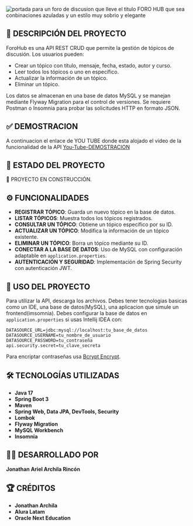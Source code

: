 
![portada para un foro de discusion que lleve el titulo _FORO HUB_ que sea conbinaciones azuladas y un estilo muy sobrio y elegante](https://github.com/user-attachments/assets/4e3a45cb-f2d2-4a7b-a78e-3a8fb7abd93c)

## 📄 DESCRIPCIÓN DEL PROYECTO

ForoHub es una API REST CRUD que permite la gestión de tópicos de discusión. Los usuarios pueden:

- Crear un tópico con título, mensaje, fecha, estado, autor y curso.
- Leer todos los tópicos o uno en específico.
- Actualizar la información de un tópico.
- Eliminar un tópico.

Los datos se almacenan en una base de datos MySQL y se manejan mediante Flyway Migration para el control de versiones. Se requiere Postman o Insomnia para probar las solicitudes HTTP en formato JSON.


## ✅ DEMOSTRACION
A continuacion el enlace de YOU TUBE donde esta alojado el video de la funcionalidad de la API
[You-Tube-DEMOSTRACION](https://youtu.be/joPYRgxfiuQ)


## 🔨 ESTADO DEL PROYECTO

🚧 PROYECTO EN CONSTRUCCIÓN.

## ⚙️ FUNCIONALIDADES

- **REGISTRAR TÓPICO**: Guarda un nuevo tópico en la base de datos.
- **LISTAR TÓPICOS**: Muestra todos los tópicos registrados.
- **CONSULTAR UN TÓPICO**: Obtiene un tópico específico por su ID.
- **ACTUALIZAR UN TÓPICO**: Modifica la información de un tópico existente.
- **ELIMINAR UN TÓPICO**: Borra un tópico mediante su ID.
- **CONECTAR A LA BASE DE DATOS**: Uso de MySQL con configuración adaptable en `application.properties`.
- **AUTENTICACIÓN Y SEGURIDAD**: Implementación de Spring Security con autenticación JWT.

## 🚀 USO DEL PROYECTO

Para utilizar la API, descarga los archivos. Debes tener tecnologias basicas como un IDE, una base de datos(MySQL), una aplicacion que simule un frontend(imsomnia). Debes configurar la base de datos en `application.properties` si usas Intellij IDEA con:

```properties
DATASOURCE_URL=jdbc:mysql://localhost:tu_base_de_datos
DATASOURCE_USERNAME=tu_nombre_de_usuario
DATASOURCE_PASSWORD=tu_contraseña
api.security.secret=tu_clave_secreta
```

Para encriptar contraseñas usa [Bcrypt Encrypt](https://www.browserling.com/tools/bcrypt).

## 🛠️ TECNOLOGÍAS UTILIZADAS

- **Java 17**
- **Spring Boot 3**
- **Maven**
- **Spring Web, Data JPA, DevTools, Security**
- **Lombok**
- **Flyway Migration**
- **MySQL Workbench**
- **Insomnia**

## 👨‍💻 DESARROLLADO POR

**Jonathan Ariel Archila Rincón**

## 🏆 CRÉDITOS

- **Jonathan Archila**
- **Alura Latam**
- **Oracle Next Education**


